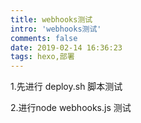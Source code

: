```yaml
---
title: webhooks测试
intro: 'webhooks测试'
comments: false
date: 2019-02-14 16:36:23
tags: hexo,部署
---
```


1.先进行 deploy.sh 脚本测试

2.进行node webhooks.js 测试
